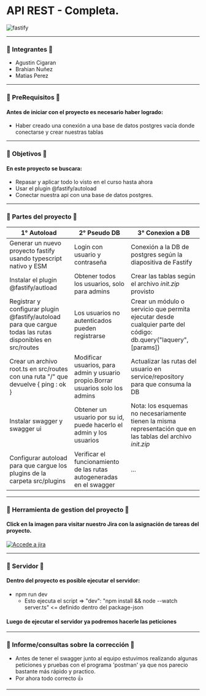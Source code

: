 # API REST - Completa.
![fastify](https://www.weblantropia.com/wp-content/uploads/2016/05/RESTful-API-1-1260x710.jpg)
___
### 🙋 Integrantes 🙋
  -  Agustin Cigaran
  -  Brahian Nuñez
  -  Matias Perez
___
### 📌 PreRequisitos 📌
#### Antes de iniciar con el proyecto es necesario haber logrado:
-  Haber creado una conexión a una base de datos postgres vacía donde conectarse y crear nuestras tablas
___
### 🎯 Objetivos 🎯
#### En este proyecto se buscara:
-  Repasar y aplicar todo lo visto en el curso hasta ahora
-  Usar el plugin @fastify/autoload
-  Conectar nuestra api con una base de datos postgres.
___
### 🔡 Partes del proyecto 🔢
| 1° Autoload | 2° Pseudo DB | 3° Conexion a DB |
|--------------|--------------|--------------|
| Generar un nuevo proyecto fastify usando typescript nativo y ESM | Login con usuario y contraseña | Conexión a la DB de postgres según la diapositiva de Fastify |
| Instalar el plugin @fastify/autload | Obtener todos los usuarios, solo para admins | Crear las tablas según el archivo *init.zip* provisto |
| Registrar y configurar plugin @fastify/autoload para que cargue todas las rutas disponibles en src/routes | Los usuarios no autenticados pueden registrarse | Crear un módulo o servicio que permita ejecutar desde cualquier parte del código: db.query("laquery",[params]) |
| Crear un archivo root.ts en src/routes con una ruta "/" que devuelve { ping : ok } | Modificar usuarios, para admin y usuario propio.Borrar usuarios solo los admins | Actualizar las rutas del usuario en service/repository para que consuma la DB |
| Instalar swagger y swagger ui | Obtener un usuario por su id, puede hacerlo el admin y los usuarios | Nota: los esquemas no necesariamente tienen la misma representación que en las tablas del archivo *init.zip* |
| Configurar autoload para que cargue los plugins de la carpeta src/plugins | Verificar el funcionamiento de las rutas autogeneradas en el swagger | ... |
___
### 📎 Herramienta de gestion del proyecto 📎
#### Click en la imagen para visitar nuestro Jira con la asignación de tareas del proyecto.
[![Accede a jira](https://www.yunbitsoftware.com/blog/wp-content/uploads/2021/02/21430-scaled-e1614339566329.jpg)](https://webdev-cnp.atlassian.net/jira/software/projects/PBF/boards/67)
___
### 📡 Servidor 📡
#### Dentro del proyecto es posible ejecutar el servidor:

 - npm run dev
   - Esto ejecuta el script =>  "dev": "npm install && node --watch server.ts" <= definido dentro del package-json
#### Luego de ejecutar el servidor ya podremos hacerle las peticiones
___
### 👀 Informe/consultas sobre la corrección 👀
-  Antes de tener el swagger junto al equipo estuvimos realizando algunas peticiones y pruebas con el programa 'postman' ya que nos parecio bastante más rápido y practico.
-  Por ahora todo correcto 👍
___
